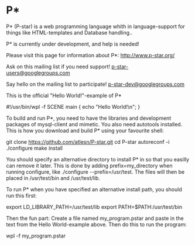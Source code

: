 P*
==

P* (P-star) is a web programming language whith in language-support for things like HTML-templates and Database handling..

P* is currently under development, and help is needed!

Please visit this page for information about P*: 
  http://www.p-star.org/

Ask on this mailing list if you need support!
p-star-users@googlegroups.com

Say hello on the mailing list to participate!
p-star-dev@googlegroups.com

This is the official "Hello World!"-example of P*

#!/usr/bin/wpl -f
SCENE main {
	echo "Hello World!\n";
}
			

To build and run P*, you need to have the libraries and development packages of mysql-client and mimetic. You also need autotools installed. This is how you download and build P* using your favourite shell:

git clone https://github.com/atlesn/P-star.git
cd P-star
autoreconf -i
./configure
make install
			

You should specify an alternative directory to install P* in so that you easilly can remove it later. This is done by adding prefix=my_directory when running configure, like ./configure --prefix=/usr/test. The files will then be placed in /usr/test/bin and /usr/test/lib.

To run P* when you have specified an alternative install path, you should run this first:

export LD_LIBRARY_PATH=/usr/test/lib
export PATH=$PATH:/usr/test/bin
			

Then the fun part: Create a file named my_program.pstar and paste in the text from the Hello World-example above. Then do this to run the program:

wpl -f my_program.pstar



